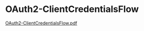 # OAuth2-ClientCredentialsFlow

[OAuth2-ClientCredentialsFlow.pdf](https://github.com/user-attachments/files/19726634/OAuth2-ClientCredentialsFlow.pdf)
